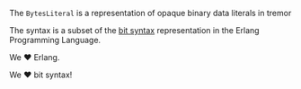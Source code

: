The `BytesLiteral` is a representation of opaque binary data literals in tremor

The syntax is a subset of the [bit syntax](https://www.erlang.org/doc/reference_manual/expressions.html#bit_syntax) representation in the Erlang Programming Language. 

We ❤️  Erlang. 

We ❤️  bit syntax!

